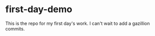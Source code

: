 # first-day-demo

This is the repo for my first day's work. I can't wait to add a gazillion commits.